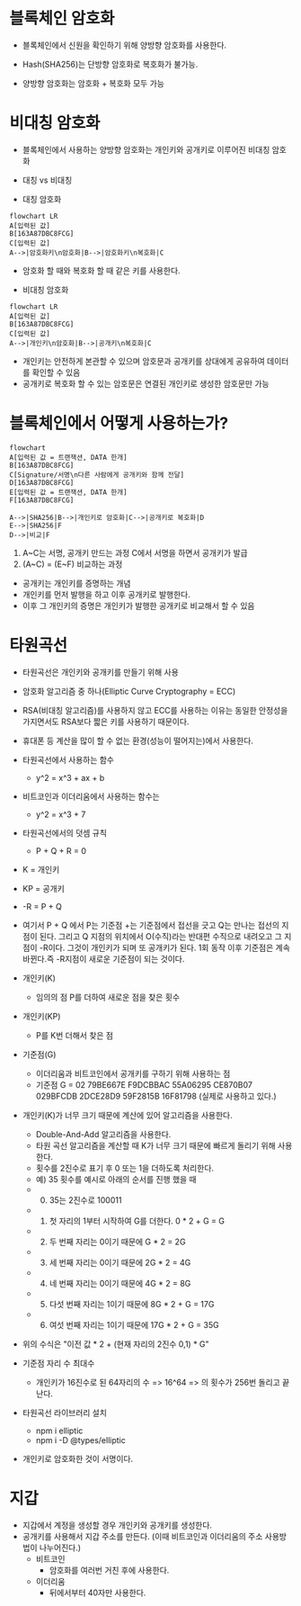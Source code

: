 # 블록체인 암호화

- 블록체인에서 신원을 확인하기 위해 양방향 암호화를 사용한다.

- Hash(SHA256)는 단방향 암호화로 복호화가 불가능.

- 양방향 암호화는 암호화 + 복호화 모두 가능

# 비대칭 암호화

- 블록체인에서 사용하는 양방향 암호화는 개인키와 공개키로 이루어진 비대칭 암호화
- 대칭 vs 비대칭

- 대칭 암호화

```mermaid
flowchart LR
A[입력된 값]
B[163A87DBC8FCG]
C[입력된 값]
A-->|암호화키\n암호화|B-->|암호화키\n복호화|C
```

- 암호화 할 때와 복호화 할 때 같은 키를 사용한다.

- 비대칭 암호화

```mermaid
flowchart LR
A[입력된 값]
B[163A87DBC8FCG]
C[입력된 값]
A-->|개인키\n암호화|B-->|공개키\n복호화|C
```

- 개인키는 안전하게 본관할 수 있으며 암호문과 공개키를 상대에게 공유하여 데이터를 확인할 수 있음
- 공개키로 복호화 할 수 있는 암호문은 연결된 개인키로 생성한 암호문만 가능

# 블록체인에서 어떻게 사용하는가?

```mermaid
flowchart
A[입력된 값 = 트랜잭션, DATA 한개]
B[163A87DBC8FCG]
C[Signature/서명\n다른 사람에게 공개키와 함께 전달]
D[163A87DBC8FCG]
E[입력된 값 = 트랜잭션, DATA 한개]
F[163A87DBC8FCG]

A-->|SHA256|B-->|개인키로 암호화|C-->|공개키로 복호화|D
E-->|SHA256|F
D-->|비교|F
```

1. A~C는 서명, 공개키 만드는 과정 C에서 서명을 하면서 공개키가 발급
2. (A~C) = (E~F) 비교하는 과정

- 공개키는 개인키를 증명하는 개념
- 개인키를 먼저 발행을 하고 이후 공개키로 발행한다.
- 이후 그 개인키의 증명은 개인키가 발행한 공개키로 비교해서 할 수 있음

# 타원곡선

- 타원곡선은 개인키와 공개키를 만들기 위해 사용
- 암호화 알고리즘 중 하나(Elliptic Curve Cryptography = ECC)
- RSA(비대칭 알고리즘)를 사용하지 않고 ECC를 사용하는 이유는 동일한 안정성을 가지면서도 RSA보다 짧은 키를 사용하기 때문이다.
- 휴대폰 등 계산을 많이 할 수 없는 환경(성능이 떨어지는)에서 사용한다.

- 타원곡선에서 사용하는 함수
  - y^2 = x^3 + ax + b
- 비트코인과 이더리움에서 사용하는 함수는

  - y^2 = x^3 + 7

- 타원곡선에서의 덧셈 규칙

  - P + Q + R = 0

- K = 개인키
- KP = 공개키
- -R = P + Q
- 여기서 P + Q 에서 P는 기준점 +는 기준점에서 접선을 긋고 Q는 만나는 접선의 지점이 된다. 그리고 Q 지점의 위치에서 O(수직)라는 반대편 수직으로 내려오고 그 지점이 -R이다. 그것이 개인키가 되며 또 공개키가 된다. 1회 동작 이후 기준점은 계속 바뀐다.즉 -R지점이 새로운 기준점이 되는 것이다.

- 개인키(K)
  - 임의의 점 P를 더하여 새로운 점을 찾은 횟수
- 개인키(KP)
  - P를 K번 더해서 찾은 점
- 기준점(G)
  - 이더리움과 비트코인에서 공개키를 구하기 위해 사용하는 점
  - 기준점 G = 02 79BE667E F9DCBBAC 55A06295 CE870B07 029BFCDB 2DCE28D9 59F2815B 16F81798 (실제로 사용하고 있다.)
- 개인키(K)가 너무 크기 때문에 계산에 있어 알고리즘을 사용한다.
  - Double-And-Add 알고리즘을 사용한다.
  - 타원 곡선 알고리즘을 계산할 때 K가 너무 크기 때문에 빠르게 돌리기 위해 사용한다.
  - 횟수를 2진수로 표기 후 0 또는 1을 더하도록 처리한다.
  - 예) 35 횟수를 예시로 아래의 순서를 진행 했을 때
  - 0. 35는 2진수로 100011
  - 1. 첫 자리의 1부터 시작하여 G를 더한다. 0 \* 2 + G = G
  - 2. 두 번째 자리는 0이기 때문에 G \* 2 = 2G
  - 3. 세 번째 자리는 0이기 때문에 2G \* 2 = 4G
  - 4. 네 번째 자리는 0이기 때문에 4G \* 2 = 8G
  - 5. 다섯 번째 자리는 1이기 때문에 8G \* 2 + G = 17G
  - 6. 여섯 번째 자리는 1이기 때문에 17G \* 2 + G = 35G
- 위의 수식은 "이전 값 \* 2 + (현재 자리의 2진수 0,1) \* G"

- 기준점 자리 수 최대수

  - 개인키가 16진수로 된 64자리의 수 => 16^64 => 의 횟수가 256번 돌리고 끝난다.

- 타원곡선 라이브러리 설치

  - npm i elliptic
  - npm i -D @types/elliptic

- 개인키로 암호화한 것이 서명이다.

# 지갑

- 지갑에서 계정을 생성할 경우 개인키와 공개키를 생성한다.
- 공개키를 사용해서 지갑 주소를 만든다. (이때 비트코인과 이더리움의 주소 사용방법이 나누어진다.)
  - 비트코인
    - 암호화를 여러번 거친 후에 사용한다.
  - 이더리움
    - 뒤에서부터 40자만 사용한다.

```

```
